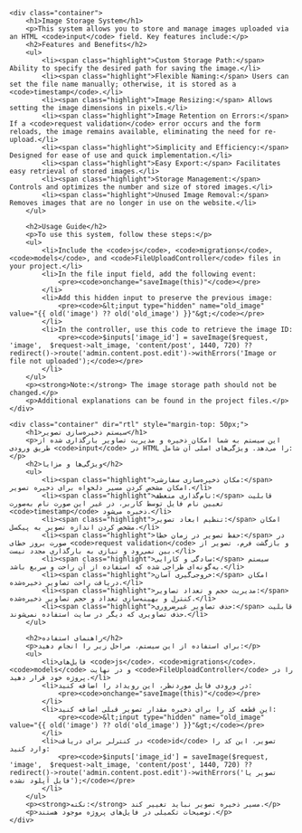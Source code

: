 <body>

    <div class="container">
        <h1>Image Storage System</h1>
        <p>This system allows you to store and manage images uploaded via an HTML <code>input</code> field. Key features include:</p>
        <h2>Features and Benefits</h2>
        <ul>
            <li><span class="highlight">Custom Storage Path:</span> Ability to specify the desired path for saving the image.</li>
            <li><span class="highlight">Flexible Naming:</span> Users can set the file name manually; otherwise, it is stored as a <code>timestamp</code>.</li>
            <li><span class="highlight">Image Resizing:</span> Allows setting the image dimensions in pixels.</li>
            <li><span class="highlight">Image Retention on Errors:</span> If a <code>request validation</code> error occurs and the form reloads, the image remains available, eliminating the need for re-upload.</li>
            <li><span class="highlight">Simplicity and Efficiency:</span> Designed for ease of use and quick implementation.</li>
            <li><span class="highlight">Easy Export:</span> Facilitates easy retrieval of stored images.</li>
            <li><span class="highlight">Storage Management:</span> Controls and optimizes the number and size of stored images.</li>
            <li><span class="highlight">Unused Image Removal:</span> Removes images that are no longer in use on the website.</li>
        </ul>
        
        <h2>Usage Guide</h2>
        <p>To use this system, follow these steps:</p>
        <ul>
            <li>Include the <code>js</code>, <code>migrations</code>, <code>models</code>, and <code>FileUploadController</code> files in your project.</li>
            <li>In the file input field, add the following event:
                <pre><code>onchange="saveImage(this)"</code></pre>
            </li>
            <li>Add this hidden input to preserve the previous image:
                <pre><code>&lt;input type="hidden" name="old_image" value="{{ old('image') ?? old('old_image') }}"&gt;</code></pre>
            </li>
            <li>In the controller, use this code to retrieve the image ID:
                <pre><code>$inputs['image_id'] = saveImage($request, 'image',  $request->alt_image, 'content/post', 1440, 720) ?? redirect()->route('admin.content.post.edit')->withErrors('Image or file not uploaded');</code></pre>
            </li>
        </ul>
        <p><strong>Note:</strong> The image storage path should not be changed.</p>
        <p>Additional explanations can be found in the project files.</p>
    </div>
    
    <div class="container" dir="rtl" style="margin-top: 50px;">
        <h1>سیستم ذخیره‌سازی تصویر</h1>
        <p>این سیستم به شما امکان ذخیره و مدیریت تصاویر بارگذاری شده از طریق ورودی <code>input</code> در HTML را می‌دهد. ویژگی‌های اصلی آن شامل:</p>
        <h2>ویژگی‌ها و مزایا</h2>
        <ul>
            <li><span class="highlight">مکان ذخیره‌سازی سفارشی:</span> امکان مشخص کردن مسیر دلخواه برای ذخیره تصویر.</li>
            <li><span class="highlight">نام‌گذاری منعطف:</span> قابلیت تعیین نام فایل توسط کاربر، در غیر این صورت نام به‌صورت <code>timestamp</code> ذخیره می‌شود.</li>
            <li><span class="highlight">تنظیم ابعاد تصویر:</span> امکان مشخص کردن اندازه تصویر به پیکسل.</li>
            <li><span class="highlight">حفظ تصویر در زمان خطا:</span> در صورت بروز خطای <code>request validation</code> و بازگشت فرم، تصویر از بین نمی‌رود و نیازی به بارگذاری مجدد نیست.</li>
            <li><span class="highlight">سادگی و کارایی:</span> سیستم به‌گونه‌ای طراحی شده که استفاده از آن راحت و سریع باشد.</li>
            <li><span class="highlight">خروجی‌گیری آسان:</span> امکان دریافت راحت تصاویر ذخیره‌شده.</li>
            <li><span class="highlight">مدیریت حجم و تعداد تصاویر:</span> کنترل و بهینه‌سازی تعداد و حجم تصاویر ذخیره‌شده.</li>
            <li><span class="highlight">حذف تصاویر غیرضروری:</span> قابلیت حذف تصاویری که دیگر در سایت استفاده نمی‌شوند.</li>
        </ul>
        
        <h2>راهنمای استفاده</h2>
        <p>برای استفاده از این سیستم، مراحل زیر را انجام دهید:</p>
        <ul>
            <li>فایل‌های <code>js</code>، <code>migrations</code>، <code>models</code> و در نهایت <code>FileUploadController</code> را در پروژه خود قرار دهید.</li>
            <li>در ورودی فایل موردنظر، این رویداد را اضافه کنید:
                <pre><code>onchange="saveImage(this)"</code></pre>
            </li>
            <li>این قطعه کد را برای ذخیره مقدار تصویر قبلی اضافه کنید:
                <pre><code>&lt;input type="hidden" name="old_image" value="{{ old('image') ?? old('old_image') }}"&gt;</code></pre>
            </li>
            <li>در کنترلر برای دریافت <code>id</code> تصویر، این کد را وارد کنید:
                <pre><code>$inputs['image_id'] = saveImage($request, 'image',  $request->alt_image, 'content/post', 1440, 720) ?? redirect()->route('admin.content.post.edit')->withErrors('تصویر یا فایل آپلود نشده');</code></pre>
            </li>
        </ul>
        <p><strong>نکته:</strong> مسیر ذخیره تصویر نباید تغییر کند.</p>
        <p>توضیحات تکمیلی در فایل‌های پروژه موجود هستند.</p>
    </div>
</body>

